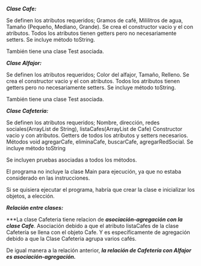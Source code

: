***Clase Cafe:***

Se definen los atributos requeridos; Gramos de café, Mililitros de agua, Tamaño (Pequeño, Mediano, Grande). Se crea el constructor vacio y el con atributos.
Todos los atributos tienen getters pero no necesariamente setters. Se incluye método toString.

También tiene una clase Test asociada.

***Clase Alfajor:***

Se definen los atributos requeridos; Color del alfajor, Tamaño, Relleno. Se crea el constructor vacio y el con atributos.
Todos los atributos tienen getters pero no necesariamente setters. Se incluye método toString.

También tiene una clase Test asociada.

***Clase Cafeteria:***

Se definen los atributos requeridos; Nombre, dirección, redes sociales(ArrayList de String), listaCafes(ArrayList de Cafe) Constructor vacio y con atributos. Getters de todos los atributos y setters necesarios. Métodos void agregarCafe, eliminaCafe, buscarCafe, agregarRedSocial. Se incluye método toString

Se incluyen pruebas asociadas a todos los métodos.

El programa no incluye la clase Main para ejecución, ya que no estaba considerado en las instrucciones.

Si se quisiera ejecutar el programa, habría que crear la clase e inicializar los objetos, a elección.

***Relación entre clases:***

***La clase Cafeteria tiene relacion de ***asociación-agregación con la clase Cafe***. Asociación debido a que el atributo listaCafes de la clase Cafetería se llena con el objeto Cafe. Y es específicamente de agregación debido a que la Clase Cafeteria agrupa varios cafés.

De igual manera a la relación anterior, ***la relación de Cafetería con Alfajor es asociación-agregación.***